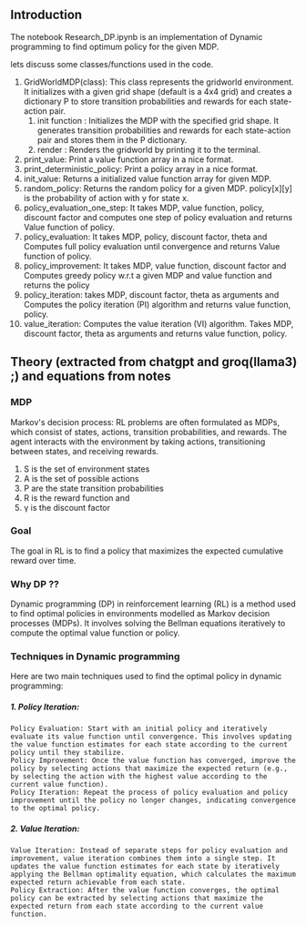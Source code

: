 
## Introduction
The notebook Research_DP.ipynb is an implementation of Dynamic programming to find optimum policy for the given MDP.

lets discuss some classes/functions used in the code.

1. GridWorldMDP(class): This class represents the gridworld environment. It initializes with a given grid shape (default is a 4x4 grid) and creates a dictionary P to store transition probabilities and rewards for each state-action pair.
    1. init function : Initializes the MDP with the specified grid shape. It generates transition probabilities and rewards for each state-action pair and stores them in the P dictionary.
    2. render : Renders the gridworld by printing it to the terminal.
2. print_value: Print a value function array in a nice format.
3. print_deterministic_policy: Print a policy array in a nice format.
4. init_value: Returns a initialized value function array for given MDP.
5. random_policy: Returns the random policy for a given MDP. policy[x][y] is the probability of action with y for state x.
6. policy_evaluation_one_step: It takes  MDP, value function, policy, discount factor and computes one step of policy evaluation and returns Value function of policy.
7. policy_evaluation: It takes MDP, policy, discount factor, theta and Computes full policy evaluation until convergence and returns Value function of policy.
8. policy_improvement: It takes MDP, value function, discount factor and Computes greedy policy w.r.t a given MDP and value function and returns the policy
9. policy_iteration: takes MDP, discount factor, theta as arguments and Computes the policy iteration (PI) algorithm and returns value function, policy.
10. value_iteration: Computes the value iteration (VI) algorithm. Takes MDP, discount factor, theta as arguments and returns value function, policy.


## Theory (extracted from chatgpt and groq(llama3) ;) and equations from notes  

### MDP 
Markov's decision process: RL problems are often formulated as MDPs, which consist of states, actions, transition probabilities, and rewards. The agent interacts with the environment by taking actions, transitioning between states, and receiving rewards.
1. S is the set of environment states 
2. A is the set of possible actions 
3. P are the state transition probabilities 
4. R is the reward function and 
5. γ is the discount factor

### Goal
The goal in RL is to find a policy that maximizes the expected cumulative reward over time.

### Why DP ?? 
Dynamic programming (DP) in reinforcement learning (RL) is a method used to find optimal policies in environments modelled as Markov decision processes (MDPs). It involves solving the Bellman equations iteratively to compute the optimal value function or policy.

### Techniques in Dynamic programming

Here are two main techniques used to find the optimal policy in dynamic programming:

##### 1. Policy Iteration:
	Policy Evaluation: Start with an initial policy and iteratively evaluate its value function until convergence. This involves updating the value function estimates for each state according to the current policy until they stabilize.
	Policy Improvement: Once the value function has converged, improve the policy by selecting actions that maximize the expected return (e.g., by selecting the action with the highest value according to the current value function).
	Policy Iteration: Repeat the process of policy evaluation and policy improvement until the policy no longer changes, indicating convergence to the optimal policy.

##### 2. Value Iteration:

	Value Iteration: Instead of separate steps for policy evaluation and improvement, value iteration combines them into a single step. It updates the value function estimates for each state by iteratively applying the Bellman optimality equation, which calculates the maximum expected return achievable from each state.
	Policy Extraction: After the value function converges, the optimal policy can be extracted by selecting actions that maximize the expected return from each state according to the current value function.

